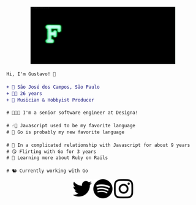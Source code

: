 <p align="center">
    <img height="150" src="https://github.com/un-versed/un-versed/blob/main/NvI.gif?raw=true"/>
</p>

```diff
Hi, I'm Gustavo! 👋

+ 📍 São José dos Campos, São Paulo
+ 🖖🏻 26 years
+ 🎼 Musician & Hobbyist Producer

# 👨🏻‍💻 I'm a senior software engineer at Designa!

# ☝🏻 Javascript used to be my favorite language
# 🤔 Go is probably my new favorite language

# 💖 In a complicated relationship with Javascript for about 9 years
# 😘 Flirting with Go for 3 years
# 🔭 Learning more about Ruby on Rails

# 🐿️ Currently working with Go
```
<p align="center">
  <img height="50" src="./twitter.svg" href="https://twitter.com/_unvrsd">
  <img height="50" src="./spotify.svg" href="https://spoti.fi/3iqXYbO">
  <img height="50" src="./instagram.svg" href="https://www.instagram.com/unver.sed/">
</p>
